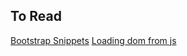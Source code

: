 ## To Read
[Bootstrap Snippets](http://bootsnipp.com/)
[Loading dom from js](http://learnwebtutorials.com/complete-handlebarsjs-example-with-jquery)

